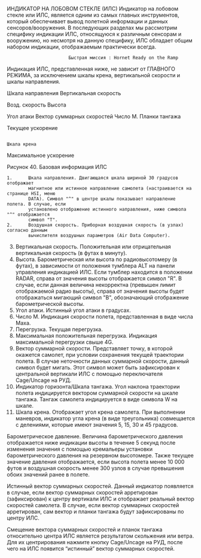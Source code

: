 ИНДИКАТОР НА ЛОБОВОМ СТЕКЛЕ (ИЛС)
Индикатор на лобовом стекле или ИЛС, является одним из самых главных инструментов, который
обеспечивает вывод полетной информации и данных сенсоров/вооружения. В последующих
разделах мы рассмотрим специфику индикации ИЛС, относящуюся к различным сенсорам и
вооружению, но несмотря на данную специфику, ИЛС обладает общим набором индикации,
отображаемым практически всегда.



                           Быстрая миссия : Hornet Ready on the Ramp


Индикация ИЛС, представленная ниже, не зависит от ГЛАВНОГО РЕЖИМА, за исключением
шкалы крена, вертикальной скорости и шкалы направления.




 Шкала направления                                                        Вертикальная скорость


 Возд. скорость                                                           Высота


 Угол атаки
                                                                          Вектор суммарных
                                                                          скоростей
 Число М.
                                                                          Планки тангажа

 Текущее ускорение


                                                                           Шкала крена
 Максимальное
 ускорение




Рисунок 40. Базовая информация ИЛС

    1.      Шкала направления. Двигающаяся шкала шириной 30 градусов отображает
            магнитное или истинное направление самолета (настраивается на странице HSI, меню
            DATA). Символ "^" в центре шкалы показывает направление полета. В случае, если
            установлено отображение истинного направления, ниже символа "^" отображается
            символ "Т".
    2.      Воздушная скорость. Приборная воздушная скорость (в узлах) согласно данным
            вычислителя воздушных параметров (Air Data Computer).
3.  Вертикальная скорость. Положительная или отрицательная вертикальная скорость
    (в футах в минуту).
4. Высота. Барометрическая или высота по радиовысотомеру (в футах), в зависимости
    от положения тумблера ALT на панели управления индикацией ИЛС. Если тумблер
    находится в положении RADAR, справа от значения высоты отображается символ "R".
    В случае, если данная величина некорректна (превышен лимит отображаемой радио
    высоты), справа от значения высоты будет отображаться мигающий символ "B",
    обозначающий отображение барометрической высоты.
5. Угол атаки. Истинный угол атаки в градусах.
6. Число М. Индикация скорости полета, представленная в виде числа Маха.
7. Перегрузка. Текущая перегрузка.
8. Максимальная положительная перегрузка. Индикация максимальной перегрузки
    свыше 4G.
9. Вектор суммарной скорости. Представляет точку, в которой окажется самолет, при
    условии сохранения текущей траектории полета. В случае неточности данных
    суммарной скорости, данный символ будет мигать. Этот символ может быть
    зафиксирован к центральной вертикали ИЛС с помощью переключателя Сage/Uncage
    на РУД.
10. Индикатор горизонта/Шкала тангажа. Угол наклона траектории полета
    индицируется вектором суммарной скорости на шкале тангажа. Тангаж самолета
    индицируется в виде символа W на шкале.
11. Шкала крена. Отображает угол крена самолета. При выполнении маневров,
    индикатор угла крена (в виде треугольника) совмещается с делениями, которые имеют
    значения 5, 15, 30 и 45 градусов.

Барометрическое давление. Величина барометрического давления отображается ниже
индикации высоты в течение 5 секунд после изменения значения с помощью кремальеры
установки барометрического давления на резервном высотомере. Также текущее значение
давления отображается, если высота полета менее 10 000 футов и воздушная скорость
менее 300 узлов в случае превышения обоих значений ранее в полете.

Истинный вектор суммарных скоростей. Данный индикатор появляется в случае, если
вектор суммарных скоростей арретирован (зафиксирован) к центру вертикали ИЛС и
отображает реальный вектор скоростей самолета. В случае, если вектор суммарных
скоростей арретирован, сам вектор и планки тангажа будут зафиксированы по центру ИЛС.

Смещение вектора суммарных скоростей и планок тангажа относительно центра ИЛС
является результатом скольжения или ветра. Для их центрирования нажмите кнопку
Cage/Uncage на РУД, после чего на ИЛС появится “истинный” вектор суммарных скоростей.

